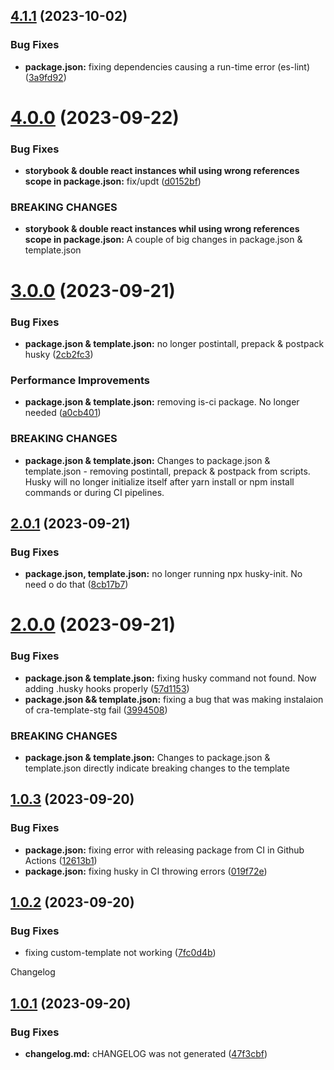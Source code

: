 ## [4.1.1](https://github.com/NoHop3/cra-template-stg/compare/v4.1.0...v4.1.1) (2023-10-02)


### Bug Fixes

* **package.json:** fixing dependencies causing a run-time error (es-lint) ([3a9fd92](https://github.com/NoHop3/cra-template-stg/commit/3a9fd92ee8825c7c93cae8969882237508fac097))

# [4.0.0](https://github.com/NoHop3/cra-template-stg/compare/v3.0.0...v4.0.0) (2023-09-22)


### Bug Fixes

* **storybook & double react instances whil using wrong references scope in package.json:** fix/updt ([d0152bf](https://github.com/NoHop3/cra-template-stg/commit/d0152bf673b09fa0475f73e070b2f2fcfd25736f))


### BREAKING CHANGES

* **storybook & double react instances whil using wrong references scope in package.json:** A couple of big changes in package.json & template.json

# [3.0.0](https://github.com/NoHop3/cra-template-stg/compare/v2.0.1...v3.0.0) (2023-09-21)


### Bug Fixes

* **package.json & template.json:** no longer postintall, prepack & postpack husky ([2cb2fc3](https://github.com/NoHop3/cra-template-stg/commit/2cb2fc333bb277b4777e5413c466383d290c83ad))


### Performance Improvements

* **package.json & template.json:** removing is-ci package. No longer needed ([a0cb401](https://github.com/NoHop3/cra-template-stg/commit/a0cb40134d8bc96a3c614d35a77ac1092d030ef2))


### BREAKING CHANGES

* **package.json & template.json:** Changes to package.json & template.json - removing postintall, prepack & postpack
from scripts. Husky will no longer initialize itself after yarn install or npm install commands or
during CI pipelines.

## [2.0.1](https://github.com/NoHop3/cra-template-stg/compare/v2.0.0...v2.0.1) (2023-09-21)


### Bug Fixes

* **package.json, template.json:** no longer running npx husky-init. No need o do that ([8cb17b7](https://github.com/NoHop3/cra-template-stg/commit/8cb17b73bc78de0b32487ff031ec076c680d3df1))

# [2.0.0](https://github.com/NoHop3/cra-template-stg/compare/v1.0.3...v2.0.0) (2023-09-21)


### Bug Fixes

* **package.json & template.json:** fixing husky command not found. Now adding .husky hooks properly ([57d1153](https://github.com/NoHop3/cra-template-stg/commit/57d11538b011d19b96bd2e6386395cfafca99fb6))
* **package.json && template.json:** fixing a bug that was making instalaion of cra-template-stg fail ([3994508](https://github.com/NoHop3/cra-template-stg/commit/3994508dc993920fcbc95f45ea228656395a461d))


### BREAKING CHANGES

* **package.json & template.json:** Changes to package.json & template.json directly indicate breaking changes to the
template

## [1.0.3](https://github.com/NoHop3/cra-template-stg/compare/v1.0.2...v1.0.3) (2023-09-20)


### Bug Fixes

* **package.json:** fixing error with releasing package from CI in Github Actions ([12613b1](https://github.com/NoHop3/cra-template-stg/commit/12613b12e2167b4ec2338031c75ee0ea480dfea7))
* **package.json:** fixing husky in CI throwing errors ([019f72e](https://github.com/NoHop3/cra-template-stg/commit/019f72e7b68293d2207c503249152186b2b38e7b))

## [1.0.2](https://github.com/NoHop3/cra-template-stg/compare/v1.0.1...v1.0.2) (2023-09-20)


### Bug Fixes

* fixing custom-template not working ([7fc0d4b](https://github.com/NoHop3/cra-template-stg/commit/7fc0d4bf5e2dfdf05faf4040b9d573d5c2d0f379))

Changelog

## [1.0.1](https://github.com/NoHop3/cra-template-stg/compare/v1.0.0...v1.0.1) (2023-09-20)


### Bug Fixes

* **changelog.md:** cHANGELOG was not generated ([47f3cbf](https://github.com/NoHop3/cra-template-stg/commit/47f3cbf9b32db594a3f151781b40f00f0792903a))
